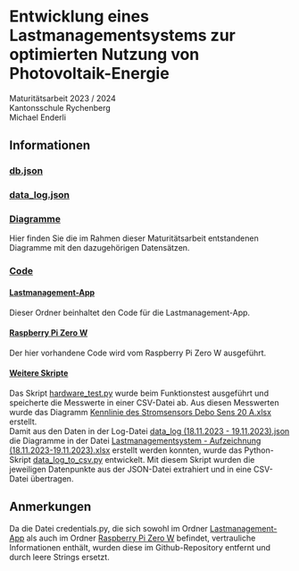 # Entwicklung eines Lastmanagementsystems zur optimierten Nutzung von Photovoltaik-Energie
Maturitätsarbeit 2023 / 2024  
Kantonsschule Rychenberg  
Michael Enderli

## Informationen
### [db.json](https://github.com/LaTartaRugaa/Lastmanagement-System/blob/main/db.json)

### [data_log.json](https://github.com/LaTartaRugaa/Lastmanagement-System/blob/main/data_log.json)

### [Diagramme](https://github.com/LaTartaRugaa/Lastmanagement-System/tree/main/Diagramme)
Hier finden Sie die im Rahmen dieser Maturitätsarbeit entstandenen Diagramme mit den dazugehörigen Datensätzen.  

### [Code](https://github.com/LaTartaRugaa/Lastmanagement-System/tree/main/Code)

#### [Lastmanagement-App](https://github.com/LaTartaRugaa/Lastmanagement-System/tree/main/Code/Lastmanagement-App)
Dieser Ordner beinhaltet den Code für die Lastmanagement-App.
#### [Raspberry Pi Zero W](https://github.com/LaTartaRugaa/Lastmanagement-System/tree/main/Code/Raspberry%20Pi%20Zero%20W)
Der hier vorhandene Code wird vom Raspberry Pi Zero W ausgeführt.
#### [Weitere Skripte](https://github.com/LaTartaRugaa/Lastmanagement-System/tree/main/Code/Weitere%20Skripte)
Das Skript [hardware_test.py](https://github.com/LaTartaRugaa/Lastmanagement-System/blob/main/Code/Weitere%20Skripte/hardware_test.py) wurde beim Funktionstest ausgeführt und speicherte die Messwerte in einer CSV-Datei ab. Aus diesen Messwerten wurde das Diagramm [Kennlinie des Stromsensors Debo Sens 20 A.xlsx](https://github.com/LaTartaRugaa/Lastmanagement-System/blob/main/Diagramme/Kennlinie%20des%20Stromsensors%20Debo%20Sens%2020%20A.xlsx) erstellt.  
Damit aus den Daten in der Log-Datei [data_log (18.11.2023 - 19.11.2023).json](https://github.com/LaTartaRugaa/Lastmanagement-System/blob/main/data_log%20(18.11.2023%20-%2019.11.2023).json) die Diagramme in der Datei [Lastmanagementsystem - Aufzeichnung (18.11.2023-19.11.2023).xlsx](https://github.com/LaTartaRugaa/Lastmanagement-System/blob/main/Diagramme/Lastmanagementsystem%20-%20Aufzeichnung%20(18.11.2023-19.11.2023).xlsx) erstellt werden konnten, wurde das Python-Skript [data_log_to_csv.py](https://github.com/LaTartaRugaa/Lastmanagement-System/blob/main/Code/Weitere%20Skripte/data_log_to_csv.py) entwickelt. Mit diesem Skript wurden die jeweiligen Datenpunkte aus der JSON-Datei extrahiert und in eine CSV-Datei übertragen.

## Anmerkungen
Da die Datei credentials.py, die sich sowohl im Ordner [Lastmanagement-App](https://github.com/LaTartaRugaa/Lastmanagement-System/blob/main/Code/Lastmanagement-App/credentials.py) als auch im Ordner [Raspberry Pi Zero W](https://github.com/LaTartaRugaa/Lastmanagement-System/blob/main/Code/Raspberry%20Pi%20Zero%20W/credentials.py) befindet, vertrauliche Informationen enthält, wurden diese im Github-Repository entfernt und durch leere Strings ersetzt.
